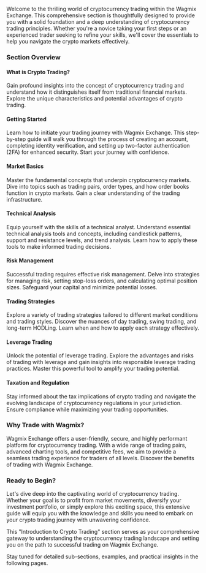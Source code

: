 Welcome to the thrilling world of cryptocurrency trading within the Wagmix Exchange. This comprehensive section is thoughtfully designed to provide you with a solid foundation and a deep understanding of cryptocurrency trading principles. Whether you're a novice taking your first steps or an experienced trader seeking to refine your skills, we'll cover the essentials to help you navigate the crypto markets effectively.

### Section Overview

#### What is Crypto Trading?

Gain profound insights into the concept of cryptocurrency trading and understand how it distinguishes itself from traditional financial markets. Explore the unique characteristics and potential advantages of crypto trading.

#### Getting Started

Learn how to initiate your trading journey with Wagmix Exchange. This step-by-step guide will walk you through the process of creating an account, completing identity verification, and setting up two-factor authentication (2FA) for enhanced security. Start your journey with confidence.

#### Market Basics

Master the fundamental concepts that underpin cryptocurrency markets. Dive into topics such as trading pairs, order types, and how order books function in crypto markets. Gain a clear understanding of the trading infrastructure.

#### Technical Analysis

Equip yourself with the skills of a technical analyst. Understand essential technical analysis tools and concepts, including candlestick patterns, support and resistance levels, and trend analysis. Learn how to apply these tools to make informed trading decisions.

#### Risk Management

Successful trading requires effective risk management. Delve into strategies for managing risk, setting stop-loss orders, and calculating optimal position sizes. Safeguard your capital and minimize potential losses.

#### Trading Strategies

Explore a variety of trading strategies tailored to different market conditions and trading styles. Discover the nuances of day trading, swing trading, and long-term HODLing. Learn when and how to apply each strategy effectively.

#### Leverage Trading

Unlock the potential of leverage trading. Explore the advantages and risks of trading with leverage and gain insights into responsible leverage trading practices. Master this powerful tool to amplify your trading potential.

#### Taxation and Regulation

Stay informed about the tax implications of crypto trading and navigate the evolving landscape of cryptocurrency regulations in your jurisdiction. Ensure compliance while maximizing your trading opportunities.

### Why Trade with Wagmix?

Wagmix Exchange offers a user-friendly, secure, and highly performant platform for cryptocurrency trading. With a wide range of trading pairs, advanced charting tools, and competitive fees, we aim to provide a seamless trading experience for traders of all levels. Discover the benefits of trading with Wagmix Exchange.

### Ready to Begin?

Let's dive deep into the captivating world of cryptocurrency trading. Whether your goal is to profit from market movements, diversify your investment portfolio, or simply explore this exciting space, this extensive guide will equip you with the knowledge and skills you need to embark on your crypto trading journey with unwavering confidence.

This "Introduction to Crypto Trading" section serves as your comprehensive gateway to understanding the cryptocurrency trading landscape and setting you on the path to successful trading on Wagmix Exchange.

Stay tuned for detailed sub-sections, examples, and practical insights in the following pages.
